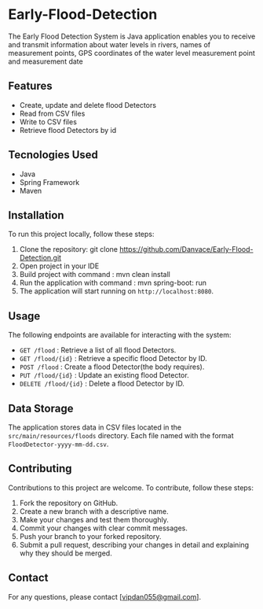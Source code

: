 # Early-Flood-Detection

The Early Flood Detection System is Java application enables you to receive and transmit information about water levels in rivers, names of measurement points, GPS coordinates of the water level measurement point and measurement date

## Features

- Create, update and delete flood Detectors
- Read from CSV files 
- Write to CSV files
- Retrieve flood Detectors by id

## Tecnologies Used

- Java
- Spring Framework
- Maven

## Installation

To run this project locally, follow these steps:
1. Clone the repository:
git clone https://github.com/Danvace/Early-Flood-Detection.git
2. Open project in your IDE
3. Build project with command : mvn clean install
4. Run the application with command : mvn spring-boot: run
5. The application will start running on `http://localhost:8080`.

## Usage

The following endpoints are available for interacting with the system:

- `GET /flood` : Retrieve a list of all flood Detectors.
- `GET /flood/{id}` : Retrieve a specific flood Detector by ID.
- `POST /flood` : Create a flood Detector(the body requires).
- `PUT /flood/{id}` : Update an existing flood Detector.
- `DELETE /flood/{id}` : Delete a flood Detector by ID.

## Data Storage

The application stores data in CSV files located in the `src/main/resources/floods` directory. Each file named with the format `FloodDetector-yyyy-mm-dd.csv`.

## Contributing

Contributions to this project are welcome. To contribute, follow these steps:

1. Fork the repository on GitHub.
2. Create a new branch with a descriptive name.
3. Make your changes and test them thoroughly.
4. Commit your changes with clear commit messages.
5. Push your branch to your forked repository.
6. Submit a pull request, describing your changes in detail and explaining why they should be merged.

## Contact

For any questions, please contact [vipdan055@gmail.com].
